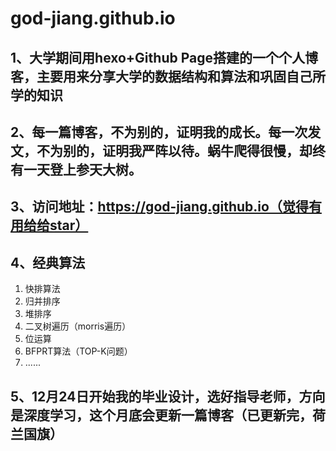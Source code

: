 # god-jiang.github.io

## 1、大学期间用hexo+Github Page搭建的一个个人博客，主要用来分享大学的数据结构和算法和巩固自己所学的知识



## 2、每一篇博客，不为别的，证明我的成长。每一次发文，不为别的，证明我严阵以待。蜗牛爬得很慢，却终有一天登上参天大树。



## 3、访问地址：https://god-jiang.github.io（觉得有用给给star）



## 4、经典算法

1. 快排算法
2. 归并排序
3. 堆排序
4. 二叉树遍历（morris遍历）
5. 位运算
6. BFPRT算法（TOP-K问题）
7. ......

## 5、12月24日开始我的毕业设计，选好指导老师，方向是深度学习，这个月底会更新一篇博客（已更新完，荷兰国旗）